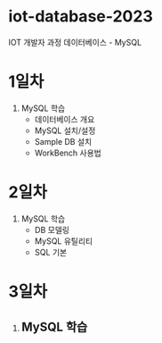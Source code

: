 # iot-database-2023
IOT 개발자 과정 데이터베이스 - MySQL

# 1일차
1. MySQL 학습
    - 데이터베이스 개요
    - MySQL 설치/설정
    - Sample DB 설치
    - WorkBench 사용법

# 2일차
1. MySQL 학습
    - DB 모델링
    - MySQL 유틸리티
    - SQL 기본

# 3일차
1. MySQL 학습
    - 
